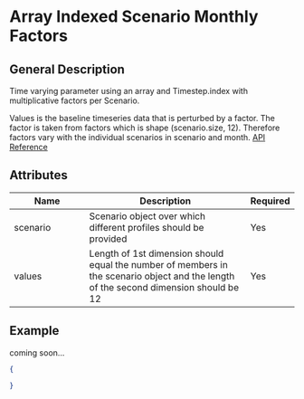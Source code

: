 # Array Indexed Scenario Monthly Factors

## General Description

Time varying parameter using an array and Timestep.index with multiplicative factors per Scenario.

Values is the baseline timeseries data that is perturbed by a factor. The factor is taken from factors which is shape (scenario.size, 12). Therefore factors vary with the individual scenarios in scenario and month. [API Reference](https://pywr.github.io/pywr-docs/master/api/generated/pywr.parameters.ArrayIndexedScenarioMonthlyFactorsParameter.html)

## Attributes

<table><thead><tr><th width="158">Name</th><th width="409">Description</th><th>Required</th></tr></thead><tbody><tr><td>scenario</td><td>Scenario object over which different profiles should be provided</td><td>Yes</td></tr><tr><td>values</td><td>Length of 1st dimension should equal the number of members in the scenario object and the length of the second dimension should be 12</td><td>Yes</td></tr></tbody></table>

## Example

coming soon...

```json
{

}
```
